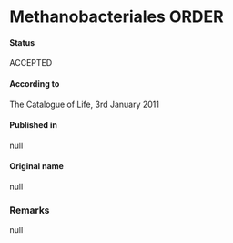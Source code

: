 # Methanobacteriales ORDER

#### Status
ACCEPTED

#### According to
The Catalogue of Life, 3rd January 2011

#### Published in
null

#### Original name
null

### Remarks
null